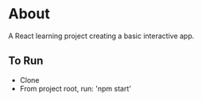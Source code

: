 # About
  A React learning project creating a basic interactive app.

## To Run
  - Clone
  - From project root, run: 'npm start'
